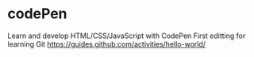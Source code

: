 # codePen
Learn and develop HTML/CSS/JavaScript with CodePen 
First editting for learning Git
https://guides.github.com/activities/hello-world/
